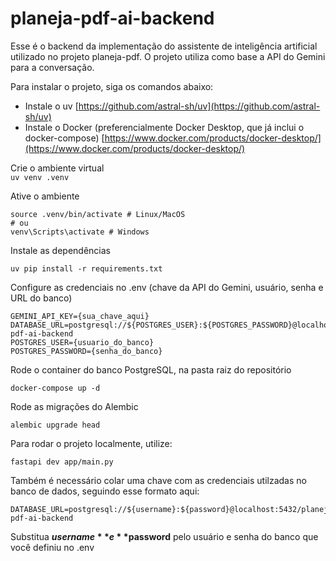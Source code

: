 # planeja-pdf-ai-backend

Esse é o backend da implementação do assistente de inteligência artificial utilizado no projeto planeja-pdf.
O projeto utiliza como base a API do Gemini para a conversação.

Para instalar o projeto, siga os comandos abaixo:

* Instale o uv
[https://github.com/astral-sh/uv](https://github.com/astral-sh/uv)
* Instale o Docker (preferencialmente Docker Desktop, que já inclui o docker-compose) [https://www.docker.com/products/docker-desktop/](https://www.docker.com/products/docker-desktop/)

Crie o ambiente virtual  
`
uv venv .venv
`

Ative o ambiente  

``` shell
source .venv/bin/activate # Linux/MacOS
# ou
venv\Scripts\activate # Windows
```

Instale as dependências
``` shell
uv pip install -r requirements.txt
```

Configure as credenciais no .env (chave da API do Gemini, usuário, senha e URL do banco)
``` shell
GEMINI_API_KEY={sua_chave_aqui}
DATABASE_URL=postgresql://${POSTGRES_USER}:${POSTGRES_PASSWORD}@localhost:5432/planeja-pdf-ai-backend
POSTGRES_USER={usuario_do_banco}
POSTGRES_PASSWORD={senha_do_banco}
```

Rode o container do banco PostgreSQL, na pasta raiz do repositório
``` shell
docker-compose up -d
```

Rode as migrações do Alembic

``` shell
alembic upgrade head
```

Para rodar o projeto localmente, utilize:

``` shell
fastapi dev app/main.py
```

Também é necessário colar uma chave com as credenciais utilzadas no banco de dados, seguindo esse formato aqui:

```
DATABASE_URL=postgresql://${username}:${password}@localhost:5432/planeja-pdf-ai-backend
```

Substitua **$username** e **$password** pelo usuário e senha do banco que você definiu no .env





